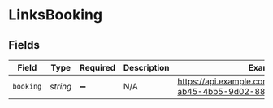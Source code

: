 # LinksBooking


## Fields

| Field                                                                 | Type                                                                  | Required                                                              | Description                                                           | Example                                                               |
| --------------------------------------------------------------------- | --------------------------------------------------------------------- | --------------------------------------------------------------------- | --------------------------------------------------------------------- | --------------------------------------------------------------------- |
| `booking`                                                             | *string*                                                              | :heavy_minus_sign:                                                    | N/A                                                                   | https://api.example.com/bookings/1725ff48-ab45-4bb5-9d02-88745177dedb |